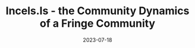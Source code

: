 ---
title: "Incels.Is - the Community Dynamics of a Fringe Community"
collection: talks
permalink: /talks/2023-07-18-IncelsIs-the-Community-Dynamics-of-a-Fringe-Community
date: 2023-07-18
venue: '9th International Conference on Computational Social Science'
venue: '9th International Conference on Computational Social Science, Kopenhagen'
paperurl: 'https://ic2s2-2023.org/program'
doi: 'https://ic2s2-2023.org/program'
citation: ' Lion Wedel, &quot;Incels.Is - the Community Dynamics of a Fringe Community.&quot; 9th International Conference on Computational Social Science, 1900.'
---
